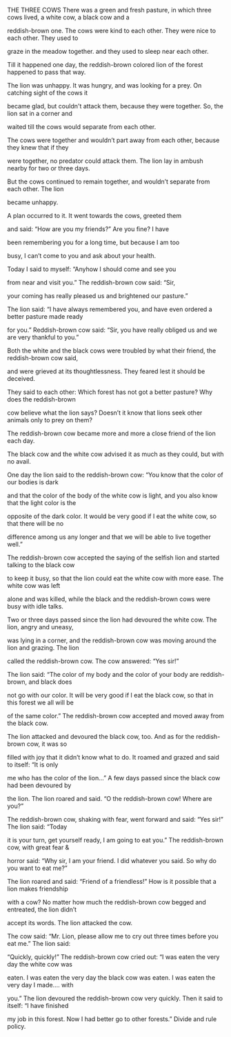 


THE THREE COWS
There was a green and fresh pasture, in which three cows lived, a white
cow, a black cow and a

reddish-brown one. The cows were kind to each other. They were nice to
each other. They used to

graze in the meadow together. and they used to sleep near each other.

Till it happened one day, the reddish-brown colored lion of the forest
happened to pass that way.

The lion was unhappy. It was hungry, and was looking for a prey. On
catching sight of the cows it

became glad, but couldn't attack them, because they were together. So,
the lion sat in a corner and

waited till the cows would separate from each other.

The cows were together and wouldn’t part away from each other, because
they knew that if they

were together, no predator could attack them. The lion lay in ambush
nearby for two or three days.

But the cows continued to remain together, and wouldn’t separate from
each other. The lion

became unhappy.

A plan occurred to it. It went towards the cows, greeted them

and said: “How are you my friends?” Are you fine? I have

been remembering you for a long time, but because I am too

busy, I can’t come to you and ask about your health.

Today I said to myself: “Anyhow I should come and see you

from near and visit you.” The reddish-brown cow said: “Sir,

your coming has really pleased us and brightened our pasture.”

The lion said: “I have always remembered you, and have even ordered a
better pasture made ready

for you.” Reddish-brown cow said: “Sir, you have really obliged us and
we are very thankful to you.”

Both the white and the black cows were troubled by what their friend,
the reddish-brown cow said,

and were grieved at its thoughtlessness. They feared lest it should be
deceived.

They said to each other: Which forest has not got a better pasture? Why
does the reddish-brown

cow believe what the lion says? Doesn’t it know that lions seek other
animals only to prey on them?

The reddish-brown cow became more and more a close friend of the lion
each day.

The black cow and the white cow advised it as much as they could, but
with no avail.

One day the lion said to the reddish-brown cow: “You know that the color
of our bodies is dark

and that the color of the body of the white cow is light, and you also
know that the light color is the

opposite of the dark color. It would be very good if I eat the white
cow, so that there will be no

difference among us any longer and that we will be able to live together
well.”

The reddish-brown cow accepted the saying of the selfish lion and
started talking to the black cow

to keep it busy, so that the lion could eat the white cow with more
ease. The white cow was left

alone and was killed, while the black and the reddish-brown cows were
busy with idle talks.

Two or three days passed since the lion had devoured the white cow. The
lion, angry and uneasy,

was lying in a corner, and the reddish-brown cow was moving around the
lion and grazing. The lion

called the reddish-brown cow. The cow answered: “Yes sir!”

The lion said: “The color of my body and the color of your body are
reddish-brown, and black does

not go with our color. It will be very good if I eat the black cow, so
that in this forest we all will be

of the same color.” The reddish-brown cow accepted and moved away from
the black cow.

The lion attacked and devoured the black cow, too. And as for the
reddish-brown cow, it was so

filled with joy that it didn’t know what to do. It roamed and grazed and
said to itself: “It is only

me who has the color of the lion...” A few days passed since the black
cow had been devoured by

the lion. The lion roared and said. “O the reddish-brown cow! Where are
you?”

The reddish-brown cow, shaking with fear, went forward and said: “Yes
sir!” The lion said: “Today

it is your turn, get yourself ready, I am going to eat you.” The
reddish-brown cow, with great fear &

horror said: “Why sir, I am your friend. I did whatever you said. So why
do you want to eat me?”

The lion roared and said: “Friend of a friendless!” How is it possible
that a lion makes friendship

with a cow? No matter how much the reddish-brown cow begged and
entreated, the lion didn’t

accept its words. The lion attacked the cow.

The cow said: “Mr. Lion, please allow me to cry out three times before
you eat me.” The lion said:

“Quickly, quickly!” The reddish-brown cow cried out: “I was eaten the
very day the white cow was

eaten. I was eaten the very day the black cow was eaten. I was eaten the
very day I made.... with

you.” The lion devoured the reddish-brown cow very quickly. Then it said
to itself: “I have finished

my job in this forest. Now I had better go to other forests.” Divide and
rule policy.


